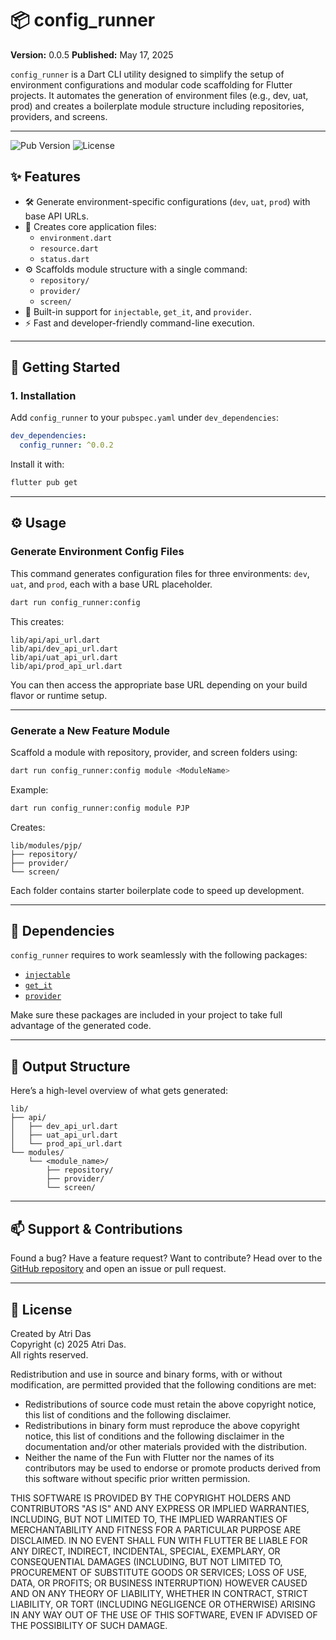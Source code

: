 # 📦 config_runner

**Version:** 0.0.5 
**Published:** May 17, 2025

`config_runner` is a Dart CLI utility designed to simplify the setup of environment configurations and modular code scaffolding for Flutter projects. It automates the generation of environment files (e.g., dev, uat, prod) and creates a boilerplate module structure including repositories, providers, and screens.

---

![Pub Version](https://img.shields.io/pub/v/config_runner)
![License](https://img.shields.io/badge/license-MIT-green)

## ✨ Features

- 🛠️ Generate environment-specific configurations (`dev`, `uat`, `prod`) with base API URLs.
- 🧱 Creates core application files:
  - `environment.dart`
  - `resource.dart`
  - `status.dart`
- ⚙️ Scaffolds module structure with a single command:
    - `repository/`
    - `provider/`
    - `screen/`
- 💉 Built-in support for `injectable`, `get_it`, and `provider`.
- ⚡ Fast and developer-friendly command-line execution.

---

## 🚀 Getting Started

### 1. Installation

Add `config_runner` to your `pubspec.yaml` under `dev_dependencies`:

```yaml
dev_dependencies:
  config_runner: ^0.0.2
```

Install it with:

```bash
flutter pub get
```

---

## ⚙️ Usage

### Generate Environment Config Files

This command generates configuration files for three environments: `dev`, `uat`, and `prod`, each with a base URL placeholder.

```bash
dart run config_runner:config
```

This creates:
```
lib/api/api_url.dart
lib/api/dev_api_url.dart
lib/api/uat_api_url.dart
lib/api/prod_api_url.dart
```

You can then access the appropriate base URL depending on your build flavor or runtime setup.

---

### Generate a New Feature Module

Scaffold a module with repository, provider, and screen folders using:

```bash
dart run config_runner:config module <ModuleName>
```

Example:
```bash
dart run config_runner:config module PJP
```

Creates:
```
lib/modules/pjp/
├── repository/
├── provider/
└── screen/
```

Each folder contains starter boilerplate code to speed up development.

---

## 🧩 Dependencies

`config_runner` requires to work seamlessly with the following packages:

- [`injectable`](https://pub.dev/packages/injectable)
- [`get_it`](https://pub.dev/packages/get_it)
- [`provider`](https://pub.dev/packages/provider)

Make sure these packages are included in your project to take full advantage of the generated code.

---

## 📁 Output Structure

Here’s a high-level overview of what gets generated:

```
lib/
├── api/
│   ├── dev_api_url.dart
│   ├── uat_api_url.dart
│   └── prod_api_url.dart
└── modules/
    └── <module_name>/
        ├── repository/
        ├── provider/
        └── screen/
```

---


## 📫 Support & Contributions

Found a bug? Have a feature request? Want to contribute? Head over to the [GitHub repository](https://github.com/samrat19/config_runner) and open an issue or pull request.

---

## 📝 License

Created by Atri Das  
Copyright (c) 2025 Atri Das.  
All rights reserved.

Redistribution and use in source and binary forms, with or without modification, are permitted provided that the following conditions are met:

- Redistributions of source code must retain the above copyright notice, this list of conditions and the following disclaimer.
- Redistributions in binary form must reproduce the above copyright notice, this list of conditions and the following disclaimer in the documentation and/or other materials provided with the distribution.
- Neither the name of the Fun with Flutter nor the names of its contributors may be used to endorse or promote products derived from this software without specific prior written permission.

THIS SOFTWARE IS PROVIDED BY THE COPYRIGHT HOLDERS AND CONTRIBUTORS "AS IS" AND ANY EXPRESS OR IMPLIED WARRANTIES, INCLUDING, BUT NOT LIMITED TO, THE IMPLIED WARRANTIES OF MERCHANTABILITY AND FITNESS FOR A PARTICULAR PURPOSE ARE DISCLAIMED. IN NO EVENT SHALL FUN WITH FLUTTER BE LIABLE FOR ANY DIRECT, INDIRECT, INCIDENTAL, SPECIAL, EXEMPLARY, OR CONSEQUENTIAL DAMAGES (INCLUDING, BUT NOT LIMITED TO, PROCUREMENT OF SUBSTITUTE GOODS OR SERVICES; LOSS OF USE, DATA, OR PROFITS; OR BUSINESS INTERRUPTION) HOWEVER CAUSED AND ON ANY THEORY OF LIABILITY, WHETHER IN CONTRACT, STRICT LIABILITY, OR TORT (INCLUDING NEGLIGENCE OR OTHERWISE) ARISING IN ANY WAY OUT OF THE USE OF THIS SOFTWARE, EVEN IF ADVISED OF THE POSSIBILITY OF SUCH DAMAGE.
